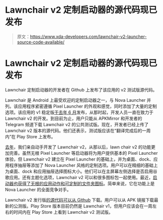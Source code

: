 # Lawnchair v2 定制启动器的源代码现已发布

> 原文：<https://www.xda-developers.com/lawnchair-v2-launcher-source-code-available/>

# Lawnchair v2 定制启动器的源代码现已发布

Lawnchair 定制启动器的开发者在 Github 上发布了该应用的 v2 测试版源代码。

Lawnchair 是 Android 上最受欢迎的定制启动器之一，与 Nova Launcher 并列。该应用程序紧密遵循 Pixel Launcher 的外观和感觉，同时添加了大量的定制选项。该应用的 v1 稳定版[于去年 6 月](https://www.xda-developers.com/lawnchair-v1-stable-pixel-launcher/)发布，从那时起，开发人员一直在致力于 Lawnchair v2 的开发。到目前为止，用户只能从 APKMirror 和开发者的 Telegram 频道下载 Lawnchair v2 的公共测试版。现在，开发者已经上传了 Lawnchair v2 版本的源代码。他们还表示，测试版应该在“翻译完成后的一周内”在 Play Store 上发布。

[去年](https://www.xda-developers.com/hands-on-with-lawnchair-v2-a-customizable-pixel-launcher/)，我们亲自动手开发了 Lawnchair v2，从那以后，lawn chair v2 的功能更加完善。虽然无根 Pixel Launcher 等启动器将为用户提供基本的 Pixel Launcher 体验，但 Lawnchair v2 建立在 Pixel Launcher 的基础上，并为桌面、dock、应用程序抽屉等添加了 Nova Launcher 风格的定制选项。用户可以在精细的基础上为桌面、dock 和应用抽屉选择图标大小。他们可以在主屏幕左侧选择是否启用谷歌应用。还有主题化选项，Lawnchair v2 可以和很多图标包一起使用。最近，[启动器也获得了无根的应用动作和可定制的文件夹图标](https://www.xda-developers.com/lawnchair-beta-rootless-app-actions-customizable-folder-icons/)。简单来说，它在功能上是 Nova Launcher 的全面竞争对手。

Lawnchair v2 发行版[的源代码可以从 Github](https://github.com/LawnchairLauncher/Lawnchair) 下载。用户可以从 APK 镜报下载最新的公测版。Play Store 版本目前仍然是 Lawnchair v1，但用户应该会在一周左右的时间内在 Play Store 上看到 Lawnchair v2 测试版。